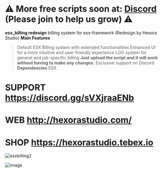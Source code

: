 # ⚠ More free scripts soon at: [Discord](https://discord.gg/sVXjraaENb) (Please join to help us grow) ⚠
**esx_billing redesign**
 billing system for esx-framework (Redesign by Hexora Studio)
**Main Features**
> Default ESX Billing system with extended functionalities
> Enhanced UI for a more intuitive and user-friendly experience
> LOG system for general and job-specific billing
> **Just upload the script and it will work without having to make any changes.**
> Exclusive support on Discord
**Dependencies**
> ESX

# SUPPORT https://discord.gg/sVXjraaENb
# WEB http://hexorastudio.com/ 
# SHOP  https://hexorastudio.tebex.io


![esxbilling2](https://github.com/user-attachments/assets/2db0cd25-3742-4608-af8f-73635e24ec0b)

![image](https://github.com/user-attachments/assets/68dff969-e6e5-4e46-903f-888282e9f610)
